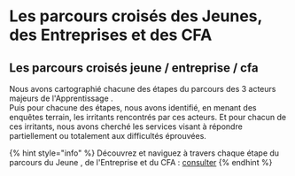 # Les parcours croisés des Jeunes, des  Entreprises et des CFA

## Les parcours croisés jeune / entreprise / cfa

Nous avons cartographié chacune des étapes du parcours des 3 acteurs majeurs de l'Apprentissage .  
Puis pour chacune des étapes, nous avons identifié, en menant des enquêtes terrain, les irritants rencontrés par ces acteurs. Et pour chacun de ces irritants, nous avons cherché les services visant à répondre partiellement ou totalement aux difficultés éprouvées.

{% hint style="info" %}
Découvrez et naviguez à travers chaque étape du parcours du Jeune , de l'Entreprise et du CFA :  [consulter](https://whimsical.com/J16WvndSuqJ33U3c1UzbGY)
{% endhint %}

